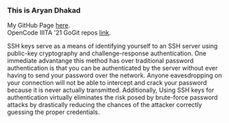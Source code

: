 ### This is Aryan Dhakad <br>

My GitHub Page <a href = "https://github.com/aryanDhakad">here</a>. <br>
OpenCode IIITA '21 GoGit repos <a href = "https://github.com/aryanDhakad/GoGit">link</a>.

SSH keys serve as a means of identifying yourself to an SSH server using public-key cryptography and challenge-response authentication.
One immediate advantange this method has over traditional password authentication is that you can be authenticated by the server without ever having to send your password over the network.
Anyone eavesdropping on your connection will not be able to intercept and crack your password because it is never actually transmitted.
Additionally, Using SSH keys for authentication virtually eliminates the risk posed by brute-force password attacks by drastically reducing the chances of the attacker correctly guessing the proper credentials.
